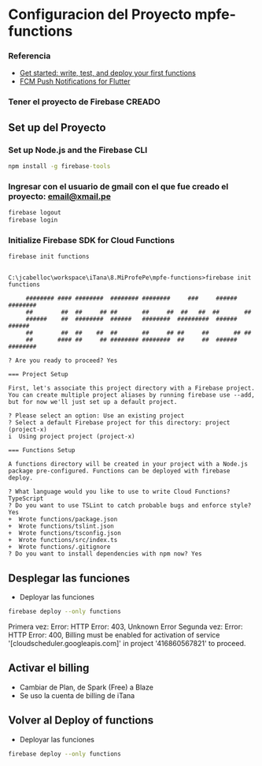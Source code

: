 # Configuracion del Proyecto mpfe-functions

### Referencia
* [Get started: write, test, and deploy your first functions](https://firebase.google.com/docs/functions/get-started)
* [FCM Push Notifications for Flutter](https://fireship.io/lessons/flutter-push-notifications-fcm-guide/)


### Tener el proyecto de Firebase CREADO

## Set up del Proyecto

### Set up Node.js and the Firebase CLI
```cmd
npm install -g firebase-tools
```

### Ingresar con el usuario de gmail con el que fue creado el proyecto: email@xmail.pe

```cmd
firebase logout
firebase login
```

### Initialize Firebase SDK for Cloud Functions

```cmd
firebase init functions
```

```

C:\jcabelloc\workspace\iTana\8.MiProfePe\mpfe-functions>firebase init functions

     ######## #### ########  ######## ########     ###     ######  ########
     ##        ##  ##     ## ##       ##     ##  ##   ##  ##       ##
     ######    ##  ########  ######   ########  #########  ######  ######
     ##        ##  ##    ##  ##       ##     ## ##     ##       ## ##
     ##       #### ##     ## ######## ########  ##     ##  ######  ########

? Are you ready to proceed? Yes

=== Project Setup

First, let's associate this project directory with a Firebase project.
You can create multiple project aliases by running firebase use --add,
but for now we'll just set up a default project.

? Please select an option: Use an existing project
? Select a default Firebase project for this directory: project (project-x)
i  Using project project (project-x)

=== Functions Setup

A functions directory will be created in your project with a Node.js
package pre-configured. Functions can be deployed with firebase deploy.

? What language would you like to use to write Cloud Functions? TypeScript
? Do you want to use TSLint to catch probable bugs and enforce style? Yes
+  Wrote functions/package.json
+  Wrote functions/tslint.json
+  Wrote functions/tsconfig.json
+  Wrote functions/src/index.ts
+  Wrote functions/.gitignore
? Do you want to install dependencies with npm now? Yes

```

## Desplegar las funciones

* Deployar las funciones
```bash
firebase deploy --only functions
```
Primera vez: Error: HTTP Error: 403, Unknown Error
Segunda vez: Error: HTTP Error: 400, Billing must be enabled for activation of service '[cloudscheduler.googleapis.com]' in project '416860567821' to proceed.

## Activar el billing
* Cambiar de Plan, de Spark (Free) a Blaze
* Se uso la cuenta de billing de iTana

## Volver al Deploy of functions
* Deployar las funciones
```bash
firebase deploy --only functions
```
